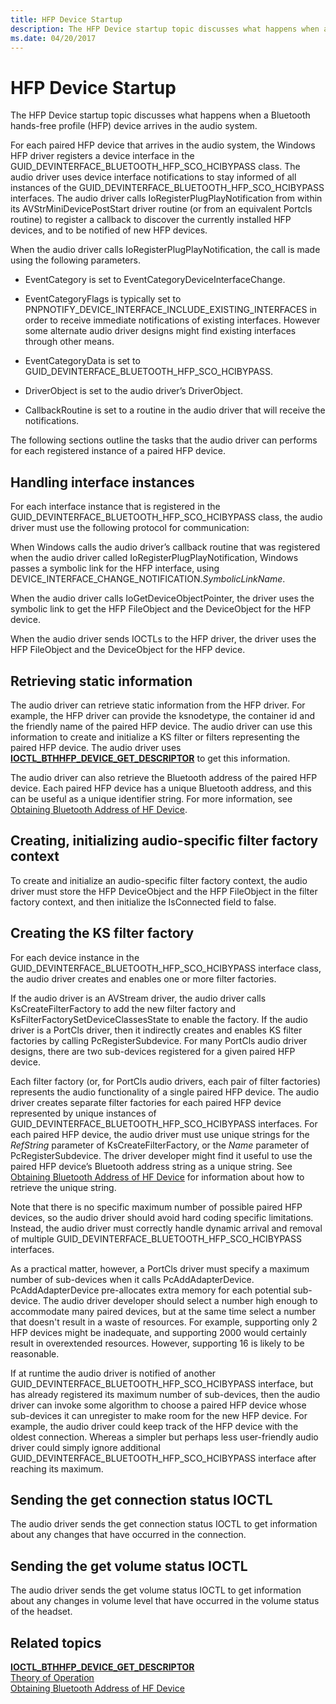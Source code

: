 ```yaml
---
title: HFP Device Startup
description: The HFP Device startup topic discusses what happens when a Bluetooth hands-free profile (HFP) device arrives in the audio system.
ms.date: 04/20/2017
---
```


# HFP Device Startup


The HFP Device startup topic discusses what happens when a Bluetooth hands-free profile (HFP) device arrives in the audio system.

For each paired HFP device that arrives in the audio system, the Windows HFP driver registers a device interface in the GUID\_DEVINTERFACE\_BLUETOOTH\_HFP\_SCO\_HCIBYPASS class. The audio driver uses device interface notifications to stay informed of all instances of the GUID\_DEVINTERFACE\_BLUETOOTH\_HFP\_SCO\_HCIBYPASS interfaces. The audio driver calls IoRegisterPlugPlayNotification from within its AVStrMiniDevicePostStart driver routine (or from an equivalent Portcls routine) to register a callback to discover the currently installed HFP devices, and to be notified of new HFP devices.

When the audio driver calls IoRegisterPlugPlayNotification, the call is made using the following parameters.

-   EventCategory is set to EventCategoryDeviceInterfaceChange.

-   EventCategoryFlags is typically set to PNPNOTIFY\_DEVICE\_INTERFACE\_INCLUDE\_EXISTING\_INTERFACES in order to receive immediate notifications of existing interfaces. However some alternate audio driver designs might find existing interfaces through other means.

-   EventCategoryData is set to GUID\_DEVINTERFACE\_BLUETOOTH\_HFP\_SCO\_HCIBYPASS.

-   DriverObject is set to the audio driver’s DriverObject.

-   CallbackRoutine is set to a routine in the audio driver that will receive the notifications.

The following sections outline the tasks that the audio driver can performs for each registered instance of a paired HFP device.

## <span id="Handling_interface_instances"></span><span id="handling_interface_instances"></span><span id="HANDLING_INTERFACE_INSTANCES"></span>Handling interface instances


For each interface instance that is registered in the GUID\_DEVINTERFACE\_BLUETOOTH\_HFP\_SCO\_HCIBYPASS class, the audio driver must use the following protocol for communication:

When Windows calls the audio driver’s callback routine that was registered when the audio driver called IoRegisterPlugPlayNotification, Windows passes a symbolic link for the HFP interface, using DEVICE\_INTERFACE\_CHANGE\_NOTIFICATION.*SymbolicLinkName*.

When the audio driver calls IoGetDeviceObjectPointer, the driver uses the symbolic link to get the HFP FileObject and the DeviceObject for the HFP device.

When the audio driver sends IOCTLs to the HFP driver, the driver uses the HFP FileObject and the DeviceObject for the HFP device.

## <span id="Retrieving_static_information"></span><span id="retrieving_static_information"></span><span id="RETRIEVING_STATIC_INFORMATION"></span>Retrieving static information


The audio driver can retrieve static information from the HFP driver. For example, the HFP driver can provide the ksnodetype, the container id and the friendly name of the paired HFP device. The audio driver can use this information to create and initialize a KS filter or filters representing the paired HFP device. The audio driver uses [**IOCTL\_BTHHFP\_DEVICE\_GET\_DESCRIPTOR**](/windows-hardware/drivers/ddi/bthhfpddi/ni-bthhfpddi-ioctl_bthhfp_device_get_descriptor) to get this information.

The audio driver can also retrieve the Bluetooth address of the paired HFP device. Each paired HFP device has a unique Bluetooth address, and this can be useful as a unique identifier string. For more information, see [Obtaining Bluetooth Address of HF Device](obtaining-bluetooth-address-of-hf-device.md).

## <span id="Creating__initializing_audio-specific_filter_factory_context"></span><span id="creating__initializing_audio-specific_filter_factory_context"></span><span id="CREATING__INITIALIZING_AUDIO-SPECIFIC_FILTER_FACTORY_CONTEXT"></span>Creating, initializing audio-specific filter factory context


To create and initialize an audio-specific filter factory context, the audio driver must store the HFP DeviceObject and the HFP FileObject in the filter factory context, and then initialize the IsConnected field to false.

## <span id="Creating_the_KS_filter_factory"></span><span id="creating_the_ks_filter_factory"></span><span id="CREATING_THE_KS_FILTER_FACTORY"></span>Creating the KS filter factory


For each device instance in the GUID\_DEVINTERFACE\_BLUETOOTH\_HFP\_SCO\_HCIBYPASS interface class, the audio driver creates and enables one or more filter factories.

If the audio driver is an AVStream driver, the audio driver calls KsCreateFilterFactory to add the new filter factory and KsFilterFactorySetDeviceClassesState to enable the factory. If the audio driver is a PortCls driver, then it indirectly creates and enables KS filter factories by calling PcRegisterSubdevice. For many PortCls audio driver designs, there are two sub-devices registered for a given paired HFP device.

Each filter factory (or, for PortCls audio drivers, each pair of filter factories) represents the audio functionality of a single paired HFP device. The audio driver creates separate filter factories for each paired HFP device represented by unique instances of GUID\_DEVINTERFACE\_BLUETOOTH\_HFP\_SCO\_HCIBYPASS interfaces. For each paired HFP device, the audio driver must use unique strings for the *RefString* parameter of KsCreateFilterFactory, or the *Name* parameter of PcRegisterSubdevice. The driver developer might find it useful to use the paired HFP device’s Bluetooth address string as a unique string. See [Obtaining Bluetooth Address of HF Device](obtaining-bluetooth-address-of-hf-device.md) for information about how to retrieve the unique string.

Note that there is no specific maximum number of possible paired HFP devices, so the audio driver should avoid hard coding specific limitations. Instead, the audio driver must correctly handle dynamic arrival and removal of multiple GUID\_DEVINTERFACE\_BLUETOOTH\_HFP\_SCO\_HCIBYPASS interfaces.

As a practical matter, however, a PortCls driver must specify a maximum number of sub-devices when it calls PcAddAdapterDevice. PcAddAdapterDevice pre-allocates extra memory for each potential sub-device. The audio driver developer should select a number high enough to accommodate many paired devices, but at the same time select a number that doesn't result in a waste of resources. For example, supporting only 2 HFP devices might be inadequate, and supporting 2000 would certainly result in overextended resources. However, supporting 16 is likely to be reasonable.

If at runtime the audio driver is notified of another GUID\_DEVINTERFACE\_BLUETOOTH\_HFP\_SCO\_HCIBYPASS interface, but has already registered its maximum number of sub-devices, then the audio driver can invoke some algorithm to choose a paired HFP device whose sub-devices it can unregister to make room for the new HFP device. For example, the audio driver could keep track of the HFP device with the oldest connection. Whereas a simpler but perhaps less user-friendly audio driver could simply ignore additional GUID\_DEVINTERFACE\_BLUETOOTH\_HFP\_SCO\_HCIBYPASS interface after reaching its maximum.

## <span id="Sending_the_get_connection_status_IOCTL"></span><span id="sending_the_get_connection_status_ioctl"></span><span id="SENDING_THE_GET_CONNECTION_STATUS_IOCTL"></span>Sending the get connection status IOCTL


The audio driver sends the get connection status IOCTL to get information about any changes that have occurred in the connection.

## <span id="Sending_the_get_volume_status_IOCTL"></span><span id="sending_the_get_volume_status_ioctl"></span><span id="SENDING_THE_GET_VOLUME_STATUS_IOCTL"></span>Sending the get volume status IOCTL


The audio driver sends the get volume status IOCTL to get information about any changes in volume level that have occurred in the volume status of the headset.

## <span id="related_topics"></span>Related topics
[**IOCTL\_BTHHFP\_DEVICE\_GET\_DESCRIPTOR**](/windows-hardware/drivers/ddi/bthhfpddi/ni-bthhfpddi-ioctl_bthhfp_device_get_descriptor)  
[Theory of Operation](theory-of-operation.md)  
[Obtaining Bluetooth Address of HF Device](obtaining-bluetooth-address-of-hf-device.md)
